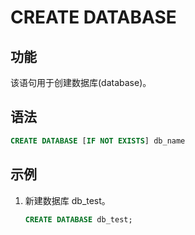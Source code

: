 # CREATE DATABASE

## 功能

该语句用于创建数据库(database)。

## 语法

```sql
CREATE DATABASE [IF NOT EXISTS] db_name
```

## 示例

1. 新建数据库 db_test。

    ```sql
    CREATE DATABASE db_test;
    ```
